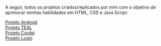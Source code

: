  A seguir, todos os projetos criados/replicados por mim com o objetivo de aprimorar minhas habilidades em HTML, CSS e Java Script:

<a href="https://arthurvini778.github.io/Meus-projetos/Projeto%20Android/android.html"> Projeto Android </a> <br>
<a href="https://arthurvini778.github.io/Meus-projetos/Projeto%20TEAL/index.html"> Projeto TEAL </a> <br>
<a href="https://arthurvini778.github.io/Meus-projetos/Projeto%20Cordel/index.html"> Projeto Cordel </a> <br>
<a href="https://arthurvini778.github.io/Meus-projetos/Projeto%20Login/index.html"> Projeto Login </a> <br>
